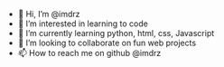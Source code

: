 - 👋 Hi, I’m @imdrz
- 👀 I’m interested in learning to code
- 🌱 I’m currently learning python, html, css, Javascript
- 💞️ I’m looking to collaborate on fun web projects
- 📫 How to reach me on github @imdrz

<!---
imdrz/imdrz is a ✨ special ✨ repository because its `README.md` (this file) appears on your GitHub profile.
You can click the Preview link to take a look at your changes.
--->
